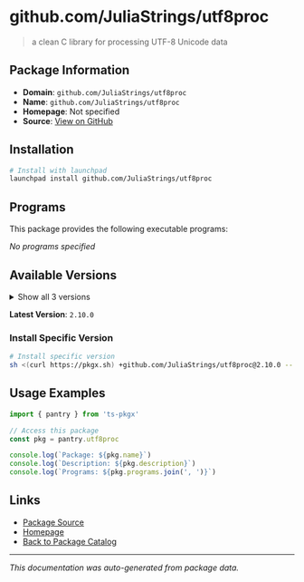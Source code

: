 # github.com/JuliaStrings/utf8proc

> a clean C library for processing UTF-8 Unicode data

## Package Information

- **Domain**: `github.com/JuliaStrings/utf8proc`
- **Name**: `github.com/JuliaStrings/utf8proc`
- **Homepage**: Not specified
- **Source**: [View on GitHub](https://github.com/pkgxdev/pantry/tree/main/projects/github.com/JuliaStrings/utf8proc/package.yml)

## Installation

```bash
# Install with launchpad
launchpad install github.com/JuliaStrings/utf8proc
```

## Programs

This package provides the following executable programs:

*No programs specified*

## Available Versions

<details>
<summary>Show all 3 versions</summary>

- `2.10.0`, `2.9.0`, `2.8.0`

</details>

**Latest Version**: `2.10.0`

### Install Specific Version

```bash
# Install specific version
sh <(curl https://pkgx.sh) +github.com/JuliaStrings/utf8proc@2.10.0 -- $SHELL -i
```

## Usage Examples

```typescript
import { pantry } from 'ts-pkgx'

// Access this package
const pkg = pantry.utf8proc

console.log(`Package: ${pkg.name}`)
console.log(`Description: ${pkg.description}`)
console.log(`Programs: ${pkg.programs.join(', ')}`)
```

## Links

- [Package Source](https://github.com/pkgxdev/pantry/tree/main/projects/github.com/JuliaStrings/utf8proc/package.yml)
- [Homepage](#)
- [Back to Package Catalog](../package-catalog.md)

---

*This documentation was auto-generated from package data.*
